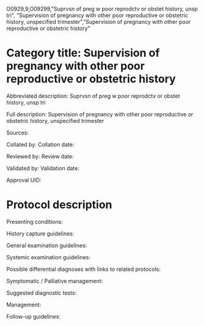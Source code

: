 O0929,9,O09299,"Suprvsn of preg w poor reprodctv or obstet history, unsp tri", "Supervision of pregnancy with other poor reproductive or obstetric history, unspecified trimester","Supervision of pregnancy with other poor reproductive or obstetric history"
# Category title: Supervision of pregnancy with other poor reproductive or obstetric history

Abbreviated description: Suprvsn of preg w poor reprodctv or obstet history, unsp tri

Full description: Supervision of pregnancy with other poor reproductive or obstetric history, unspecified trimester

Sources:

Collated by:
Collation date:

Reviewed by:
Review date:

Validated by:
Validation date:

Approval UID:

# Protocol description

Presenting conditions:

History capture guidelines:

General examination guidelines:

Systemic examination guidelines:

Possible differential diagnoses with links to related protocols:

Symptomatic / Palliative management:

Suggested diagnostic tests:

Management:

Follow-up guidelines:
